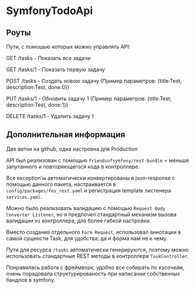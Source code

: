 # SymfonyTodoApi

## Роуты ##

Пути, с помошью которых можно управлять API:

GET /tasks - Показать все задачи

GET /tasks/1 - Показать первую задачу

POST /tasks - Создать новою задачу (Пример параметров: {title:Test, description:Test, done:0})

PUT /tasks/1 - Обновить задачу 1 (Пример параметров: {title:Test, description:Test, done:1})

DELETE /tasks/1 - Удалить задачу 1

## Дополнительная информация ##

Две ветки на github, одна настроена  для Production

API был реализован с помощью <code>friendsofsymfony/rest-bundle</code> = меньше запутанного и повторяющегося кода в контроллере.

Все exception'ы автоматически конвертированы в json-response с помощью данного пакета, настраивается в
<code>config/packages/fos_rest.yaml</code> и регистрация template листенера <code>services.yaml</code>.

Можно было реализовать валидацию с помощью <code>Request Body Converter Listener</code>, но я предпочел стандартный механизм вызова валидации из контроллера, для более гибкой настройки.

Вместо создания отдельного <code>Form Request</code>, использовал аннотации в самой сущности Task, для удобства, да и форма нам не к чему.

Пути для ресурса <code>/tasks</code> автоматически генерируются, поэтому можно использовать стандартные REST методы в контроллере <code>TaskController</code>.

Понравилась работа с фреймворк, удобно все собирать по кусочкам, очень порадовала структурированость при написании собственных бандлов в symfony.
